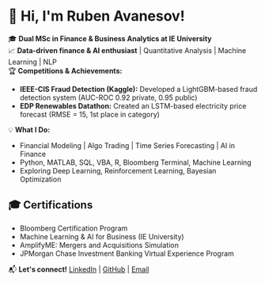 # 👋 Hi, I'm Ruben Avanesov!

🎓 **Dual MSc in Finance & Business Analytics at IE University**  
📈 **Data-driven finance & AI enthusiast** | Quantitative Analysis | Machine Learning | NLP  
🏆 **Competitions & Achievements:**
- **IEEE-CIS Fraud Detection (Kaggle):** Developed a LightGBM-based fraud detection system (AUC-ROC 0.92 private, 0.95 public)
- **EDP Renewables Datathon:** Created an LSTM-based electricity price forecast (RMSE = 15, 1st place in category)

💡 **What I Do:**
- Financial Modeling | Algo Trading | Time Series Forecasting | AI in Finance
- Python, MATLAB, SQL, VBA, R, Bloomberg Terminal, Machine Learning
- Exploring Deep Learning, Reinforcement Learning, Bayesian Optimization

## 🎓 Certifications
- Bloomberg Certification Program
- Machine Learning & AI for Business (IE University)
- AmplifyME: Mergers and Acquisitions Simulation
- JPMorgan Chase Investment Banking Virtual Experience Program


📬 **Let's connect!**
[LinkedIn](https://www.linkedin.com/in/RubenAvanesov/) | [GitHub](https://github.com/RubenAAA) | [Email](mailto:ruben.avanesov@student.ie.edu)
